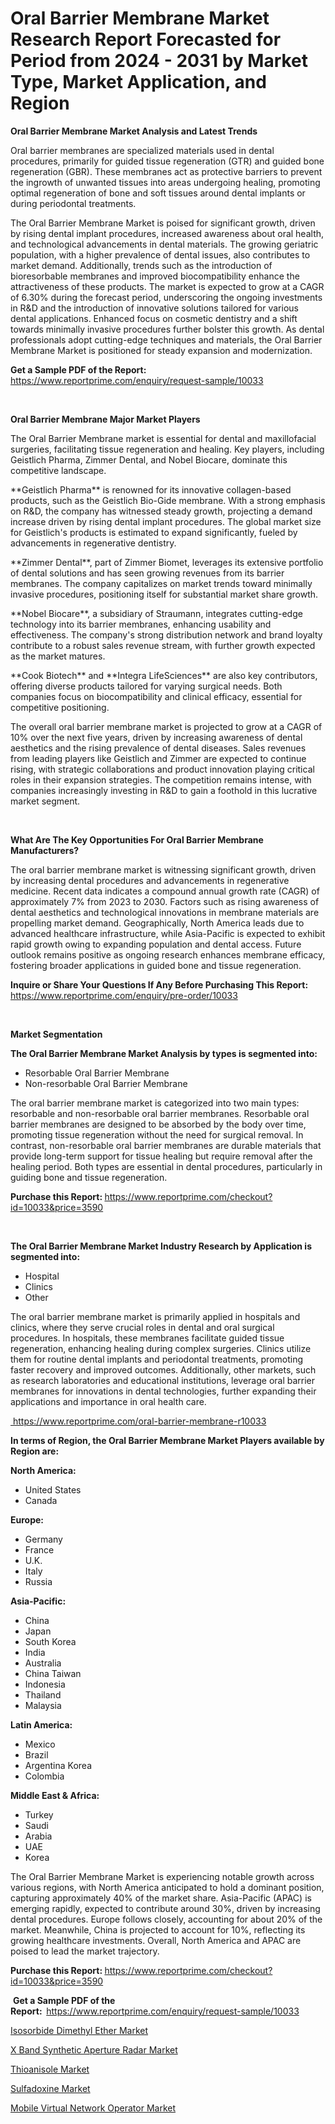<p><h1>Oral Barrier Membrane Market Research Report Forecasted for Period from 2024 -  2031 by Market Type, Market Application, and Region</h1></p><p><strong>Oral Barrier Membrane Market Analysis and Latest Trends</strong></p>
<p><p>Oral barrier membranes are specialized materials used in dental procedures, primarily for guided tissue regeneration (GTR) and guided bone regeneration (GBR). These membranes act as protective barriers to prevent the ingrowth of unwanted tissues into areas undergoing healing, promoting optimal regeneration of bone and soft tissues around dental implants or during periodontal treatments.</p><p>The Oral Barrier Membrane Market is poised for significant growth, driven by rising dental implant procedures, increased awareness about oral health, and technological advancements in dental materials. The growing geriatric population, with a higher prevalence of dental issues, also contributes to market demand. Additionally, trends such as the introduction of bioresorbable membranes and improved biocompatibility enhance the attractiveness of these products. The market is expected to grow at a CAGR of 6.30% during the forecast period, underscoring the ongoing investments in R&D and the introduction of innovative solutions tailored for various dental applications. Enhanced focus on cosmetic dentistry and a shift towards minimally invasive procedures further bolster this growth. As dental professionals adopt cutting-edge techniques and materials, the Oral Barrier Membrane Market is positioned for steady expansion and modernization.</p></p>
<p><strong>Get a Sample PDF of the Report:&nbsp;</strong> <a href="https://www.reportprime.com/enquiry/request-sample/10033?utm_campaign=1283&utm_medium=2&utm_source=Github&utm_content=ia&utm_term=10102024&utm_id=oral-barrier-membrane">https://www.reportprime.com/enquiry/request-sample/10033</a></p>
<p>&nbsp;</p>
<p><strong>Oral Barrier Membrane Major Market Players</strong></p>
<p><p>The Oral Barrier Membrane market is essential for dental and maxillofacial surgeries, facilitating tissue regeneration and healing. Key players, including Geistlich Pharma, Zimmer Dental, and Nobel Biocare, dominate this competitive landscape.</p><p>**Geistlich Pharma** is renowned for its innovative collagen-based products, such as the Geistlich Bio-Gide membrane. With a strong emphasis on R&D, the company has witnessed steady growth, projecting a demand increase driven by rising dental implant procedures. The global market size for Geistlich's products is estimated to expand significantly, fueled by advancements in regenerative dentistry.</p><p>**Zimmer Dental**, part of Zimmer Biomet, leverages its extensive portfolio of dental solutions and has seen growing revenues from its barrier membranes. The company capitalizes on market trends toward minimally invasive procedures, positioning itself for substantial market share growth.</p><p>**Nobel Biocare**, a subsidiary of Straumann, integrates cutting-edge technology into its barrier membranes, enhancing usability and effectiveness. The company's strong distribution network and brand loyalty contribute to a robust sales revenue stream, with further growth expected as the market matures.</p><p>**Cook Biotech** and **Integra LifeSciences** are also key contributors, offering diverse products tailored for varying surgical needs. Both companies focus on biocompatibility and clinical efficacy, essential for competitive positioning.</p><p>The overall oral barrier membrane market is projected to grow at a CAGR of 10% over the next five years, driven by increasing awareness of dental aesthetics and the rising prevalence of dental diseases. Sales revenues from leading players like Geistlich and Zimmer are expected to continue rising, with strategic collaborations and product innovation playing critical roles in their expansion strategies. The competition remains intense, with companies increasingly investing in R&D to gain a foothold in this lucrative market segment.</p></p>
<p>&nbsp;</p>
<p><strong>What Are The Key Opportunities For Oral Barrier Membrane Manufacturers?</strong></p>
<p><p>The oral barrier membrane market is witnessing significant growth, driven by increasing dental procedures and advancements in regenerative medicine. Recent data indicates a compound annual growth rate (CAGR) of approximately 7% from 2023 to 2030. Factors such as rising awareness of dental aesthetics and technological innovations in membrane materials are propelling market demand. Geographically, North America leads due to advanced healthcare infrastructure, while Asia-Pacific is expected to exhibit rapid growth owing to expanding population and dental access. Future outlook remains positive as ongoing research enhances membrane efficacy, fostering broader applications in guided bone and tissue regeneration.</p></p>
<p><strong>Inquire or Share Your Questions If Any Before Purchasing This Report:</strong> <a href="https://www.reportprime.com/enquiry/pre-order/10033?utm_campaign=1283&utm_medium=2&utm_source=Github&utm_content=ia&utm_term=10102024&utm_id=oral-barrier-membrane">https://www.reportprime.com/enquiry/pre-order/10033</a></p>
<p>&nbsp;</p>
<p><strong>Market Segmentation</strong></p>
<p><strong>The Oral Barrier Membrane Market Analysis by types is segmented into:</strong></p>
<p><ul><li>Resorbable Oral Barrier Membrane</li><li>Non-resorbable Oral Barrier Membrane</li></ul></p>
<p><p>The oral barrier membrane market is categorized into two main types: resorbable and non-resorbable oral barrier membranes. Resorbable oral barrier membranes are designed to be absorbed by the body over time, promoting tissue regeneration without the need for surgical removal. In contrast, non-resorbable oral barrier membranes are durable materials that provide long-term support for tissue healing but require removal after the healing period. Both types are essential in dental procedures, particularly in guiding bone and tissue regeneration.</p></p>
<p><strong>Purchase this Report:&nbsp;</strong><a href="https://www.reportprime.com/checkout?id=10033&price=3590&utm_campaign=1283&utm_medium=2&utm_source=Github&utm_content=ia&utm_term=10102024&utm_id=oral-barrier-membrane">https://www.reportprime.com/checkout?id=10033&price=3590</a></p>
<p>&nbsp;</p>
<p><strong>The Oral Barrier Membrane Market Industry Research by Application is segmented into:</strong></p>
<p><ul><li>Hospital</li><li>Clinics</li><li>Other</li></ul></p>
<p><p>The oral barrier membrane market is primarily applied in hospitals and clinics, where they serve crucial roles in dental and oral surgical procedures. In hospitals, these membranes facilitate guided tissue regeneration, enhancing healing during complex surgeries. Clinics utilize them for routine dental implants and periodontal treatments, promoting faster recovery and improved outcomes. Additionally, other markets, such as research laboratories and educational institutions, leverage oral barrier membranes for innovations in dental technologies, further expanding their applications and importance in oral health care.</p></p>
<p><a href="https://www.reportprime.com/oral-barrier-membrane-r10033?utm_campaign=1283&utm_medium=2&utm_source=Github&utm_content=ia&utm_term=10102024&utm_id=oral-barrier-membrane">&nbsp;https://www.reportprime.com/oral-barrier-membrane-r10033</a></p>
<p><strong>In terms of Region, the Oral Barrier Membrane Market Players available by Region are:</strong></p>
<p>
    <p> <strong> North America: </strong>
        <ul>
            <li>United States</li>
            <li>Canada</li>
        </ul>
        </p> 
    <p> <strong> Europe: </strong>
        <ul>
            <li>Germany</li>
            <li>France</li>
            <li>U.K.</li>
            <li>Italy</li>
            <li>Russia</li>
        </ul>
        </p> 
    <p> <strong> Asia-Pacific: </strong>
        <ul>
            <li>China</li>
            <li>Japan</li>
            <li>South Korea</li>
            <li>India</li>
            <li>Australia</li>
            <li>China Taiwan</li>
            <li>Indonesia</li>
            <li>Thailand</li>
            <li>Malaysia</li>
        </ul>
        </p> 
    <p> <strong> Latin America: </strong>
        <ul>
            <li>Mexico</li>
            <li>Brazil</li>
            <li>Argentina Korea</li>
            <li>Colombia</li>
        </ul>
        </p> 
    <p> <strong> Middle East & Africa: </strong>
        <ul>
            <li>Turkey</li>
            <li>Saudi</li>
            <li>Arabia</li>
            <li>UAE</li>
            <li>Korea</li>
        </ul>
    </p>
    </p>
<p><p>The Oral Barrier Membrane Market is experiencing notable growth across various regions, with North America anticipated to hold a dominant position, capturing approximately 40% of the market share. Asia-Pacific (APAC) is emerging rapidly, expected to contribute around 30%, driven by increasing dental procedures. Europe follows closely, accounting for about 20% of the market. Meanwhile, China is projected to account for 10%, reflecting its growing healthcare investments. Overall, North America and APAC are poised to lead the market trajectory.</p></p>
<p><strong>Purchase this Report: </strong><a href="https://www.reportprime.com/checkout?id=10033&price=3590&utm_campaign=1283&utm_medium=2&utm_source=Github&utm_content=ia&utm_term=10102024&utm_id=oral-barrier-membrane">https://www.reportprime.com/checkout?id=10033&price=3590</a></p>
<p>&nbsp;<strong>Get a Sample PDF of the Report:&nbsp;&nbsp;</strong><a href="https://www.reportprime.com/enquiry/request-sample/10033?utm_campaign=1283&utm_medium=2&utm_source=Github&utm_content=ia&utm_term=10102024&utm_id=oral-barrier-membrane">https://www.reportprime.com/enquiry/request-sample/10033</a></p>
<p><strong></strong></p>
<p><p><a href="https://www.linkedin.com/pulse/isosorbide-dimethyl-ether-spectrum-usage-patterns-nqvbe?utm_campaign=1283&utm_medium=2&utm_source=Github&utm_content=ia&utm_term=10102024&utm_id=oral-barrier-membrane">Isosorbide Dimethyl Ether Market</a></p><p><a href="https://issuu.com/reportprime-2/docs/x-band-synthetic-aperture-radar-mar_b3ce0e90cb47b7?utm_campaign=1283&utm_medium=2&utm_source=Github&utm_content=ia&utm_term=10102024&utm_id=oral-barrier-membrane">X Band Synthetic Aperture Radar Market</a></p><p><a href="https://www.linkedin.com/pulse/thioanisole-market-investigation-industry-evolution-2kxne?utm_campaign=1283&utm_medium=2&utm_source=Github&utm_content=ia&utm_term=10102024&utm_id=oral-barrier-membrane">Thioanisole Market</a></p><p><a href="https://www.linkedin.com/pulse/sulfadoxine-market-dynamics-application-types-emerging-dztoe?utm_campaign=1283&utm_medium=2&utm_source=Github&utm_content=ia&utm_term=10102024&utm_id=oral-barrier-membrane">Sulfadoxine Market</a></p><p><a href="https://issuu.com/reportprime-2/docs/mobile-virtual-network-operator-mar_d5bfc567155312?utm_campaign=1283&utm_medium=2&utm_source=Github&utm_content=ia&utm_term=10102024&utm_id=oral-barrier-membrane">Mobile Virtual Network Operator Market</a></p></p>